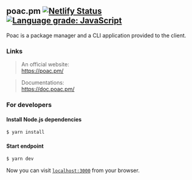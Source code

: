## poac.pm [![Netlify Status](https://api.netlify.com/api/v1/badges/e531d54d-b63a-482e-9082-642837d08163/deploy-status)](https://app.netlify.com/sites/poac/deploys) [![Language grade: JavaScript](https://img.shields.io/lgtm/grade/javascript/g/poacpm/poac.pm.svg?logo=lgtm&logoWidth=18)](https://lgtm.com/projects/g/poacpm/poac.pm/context:javascript)

Poac is a package manager and a CLI application provided to the client.


### Links
> An official website:<br>
https://poac.pm/

> Documentations:<br>
https://doc.poac.pm/


### For developers

#### Install Node.js dependencies
```bash
$ yarn install
```

#### Start endpoint
```bash
$ yarn dev
```

Now you can visit [`localhost:3000`](http://localhost:3000) from your browser.
